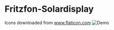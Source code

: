 # Fritzfon-Solardisplay
Icons downloaded from www.flaticon.com
![Demo](https://github.com/gitmacer/Fritzfon-Solardisplay/raw/main/Demo.jpg)
